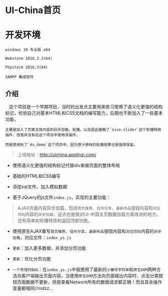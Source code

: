 # UI-China首页

# 开发环境
    
    windows 10 专业版 x64
    
    Webstorm 2016.2.3(64)
    
    Phpstorm 2016.3(64)
    
    XAMPP 集成软件

## 介绍

    这个项目是一个早期项目，当时的出发点主要用来练习使用了语义化更强的结构标记，检验自己对基本HTML和CSS文档的编写能力，后期也不断加入了一些基本功能，
    
    主要是加入了页面主体内容的异步加载，轮播，以及因此接触了`nivo.slider`这个轮播特效插件，但我并没有在这个项目中使用该插件，
    
    而是使用到了`ds_demo`这个项目中，因为原汁原味的轮播效果也很值得保留。
    
>上线地址：http://uichina.applinzi.com/
    

- 使用语义化更强的结构标记代替div来做页面的整体布局

- 基础的HTML和CSS编写

- 添加sql文件，加入模拟数据

- 基于JQuery的js文件`index.js`，实现的主要功能：
    
 > AJAX页面内容异步加载，包括`首页推荐`、`佳作分享`、`最新作品`按钮内容和`对应页码`内容的`异步加载`，这点也是我对UI-中国主页数据加载方面改进的地方。 还有简单的轮播特效和返回顶部功能。
    
- 使用原生AJAX重写`首页推荐`、`佳作分享`、`最新作品`按钮内容和`对应页码`内容的`异步加载`，对应文件：`index_ys.js`

- `更新`：加入更多数据，并添加分页功能

- `更新`：优化分页功能

- `一个奇怪的BUG`：在`index_ys.js`中我使用了最新的`小撇号字符串`和`原生DOM`两种方法向客户端输出页面内容，当使用`原生DOM`方法向页面输出内容时，点击分类按钮页面数据不更新，但是查看Network所有的数据请求都正确！而且其余操作变量都相同//mdzz... 
